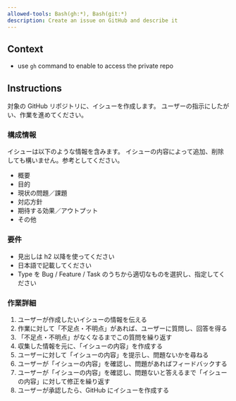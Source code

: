 ```yaml
---
allowed-tools: Bash(gh:*), Bash(git:*)
description: Create an issue on GitHub and describe it
---
```


## Context

- use `gh` command to enable to access the private repo

## Instructions

対象の GitHub リポジトリに、イシューを作成します。
ユーザーの指示にしたがい、作業を進めてください。

### 構成情報

イシューは以下のような情報を含みます。
イシューの内容によって追加、削除しても構いません。参考としてください。

- 概要
- 目的
- 現状の問題／課題
- 対応方針
- 期待する効果／アウトプット
- その他

### 要件

- 見出しは h2 以降を使ってください
- 日本語で記載してください
- Type を Bug / Feature / Task のうちから適切なものを選択し、指定してください

### 作業詳細

1. ユーザーが作成したいイシューの情報を伝える
2. 作業に対して「不足点・不明点」があれば、ユーザーに質問し、回答を得る
3. 「不足点・不明点」がなくなるまでこの質問を繰り返す
4. 収集した情報を元に、「イシューの内容」を作成する
5. ユーザーに対して「イシューの内容」を提示し、問題ないかを尋ねる
6. ユーザーが「イシューの内容」を確認し、問題があればフィードバックする
7. ユーザーが「イシューの内容」を確認し、問題ないと答えるまで「イシューの内容」に対して修正を繰り返す
8. ユーザーが承認したら、GitHub にイシューを作成する
